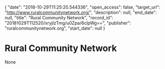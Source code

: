 {
  "date": "2018-10-29T11:25:20.544336", 
  "open_access": false, 
  "target_url": "http://www.ruralcommunitynetwork.org/", 
  "description": null, 
  "end_date": null, 
  "title": "Rural Community Network", 
  "record_id": "20181029T112520/xryjIzTmg/u0Zpa/6clpWg==", 
  "publisher": "ruralcommunitynetwork.org", 
  "start_date": null
}

# Rural Community Network

None